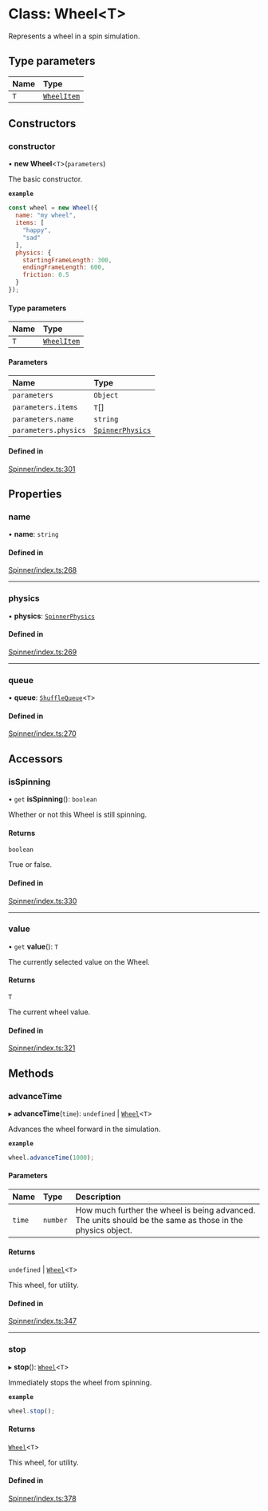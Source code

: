 # Class: Wheel<T\>

Represents a wheel in a spin simulation.

## Type parameters

| Name | Type |
| :------ | :------ |
| `T` | [`WheelItem`](https://github.com/daniellacosse/idea-spinner/tree/main/packages/spinner/docs/README.md#wheelitem) |

## Constructors

### constructor

• **new Wheel**<`T`\>(`parameters`)

The basic constructor.

**`example`**
```js
const wheel = new Wheel({
  name: "my wheel",
  items: [
    "happy",
    "sad"
  ],
  physics: {
    startingFrameLength: 300,
    endingFrameLength: 600,
    friction: 0.5
  }
});
```

#### Type parameters

| Name | Type |
| :------ | :------ |
| `T` | [`WheelItem`](https://github.com/daniellacosse/idea-spinner/tree/main/packages/spinner/docs/README.md#wheelitem) |

#### Parameters

| Name | Type |
| :------ | :------ |
| `parameters` | `Object` |
| `parameters.items` | `T`[] |
| `parameters.name` | `string` |
| `parameters.physics` | [`SpinnerPhysics`](https://github.com/daniellacosse/idea-spinner/tree/main/packages/spinner/docs/interfaces/SpinnerPhysics.md) |

#### Defined in

[Spinner/index.ts:301](https://github.com/daniellacosse/idea-spinner/blob/8aef896/packages/spinner/Spinner/index.ts#L301)

## Properties

### name

• **name**: `string`

#### Defined in

[Spinner/index.ts:268](https://github.com/daniellacosse/idea-spinner/blob/8aef896/packages/spinner/Spinner/index.ts#L268)

___

### physics

• **physics**: [`SpinnerPhysics`](https://github.com/daniellacosse/idea-spinner/tree/main/packages/spinner/docs/interfaces/SpinnerPhysics.md)

#### Defined in

[Spinner/index.ts:269](https://github.com/daniellacosse/idea-spinner/blob/8aef896/packages/spinner/Spinner/index.ts#L269)

___

### queue

• **queue**: [`ShuffleQueue`](https://github.com/daniellacosse/idea-spinner/tree/main/packages/spinner/docs/classes/ShuffleQueue.md)<`T`\>

#### Defined in

[Spinner/index.ts:270](https://github.com/daniellacosse/idea-spinner/blob/8aef896/packages/spinner/Spinner/index.ts#L270)

## Accessors

### isSpinning

• `get` **isSpinning**(): `boolean`

Whether or not this Wheel is still spinning.

#### Returns

`boolean`

True or false.

#### Defined in

[Spinner/index.ts:330](https://github.com/daniellacosse/idea-spinner/blob/8aef896/packages/spinner/Spinner/index.ts#L330)

___

### value

• `get` **value**(): `T`

The currently selected value on the Wheel.

#### Returns

`T`

The current wheel value.

#### Defined in

[Spinner/index.ts:321](https://github.com/daniellacosse/idea-spinner/blob/8aef896/packages/spinner/Spinner/index.ts#L321)

## Methods

### advanceTime

▸ **advanceTime**(`time`): `undefined` \| [`Wheel`](https://github.com/daniellacosse/idea-spinner/tree/main/packages/spinner/docs/classes/Wheel.md)<`T`\>

Advances the wheel forward in the simulation.

**`example`**
```js
wheel.advanceTime(1000);
```

#### Parameters

| Name | Type | Description |
| :------ | :------ | :------ |
| `time` | `number` | How much further the wheel is being advanced. The units should be the same as those in the physics object. |

#### Returns

`undefined` \| [`Wheel`](https://github.com/daniellacosse/idea-spinner/tree/main/packages/spinner/docs/classes/Wheel.md)<`T`\>

This wheel, for utility.

#### Defined in

[Spinner/index.ts:347](https://github.com/daniellacosse/idea-spinner/blob/8aef896/packages/spinner/Spinner/index.ts#L347)

___

### stop

▸ **stop**(): [`Wheel`](https://github.com/daniellacosse/idea-spinner/tree/main/packages/spinner/docs/classes/Wheel.md)<`T`\>

Immediately stops the wheel from spinning.

**`example`**
```js
wheel.stop();
```

#### Returns

[`Wheel`](https://github.com/daniellacosse/idea-spinner/tree/main/packages/spinner/docs/classes/Wheel.md)<`T`\>

This wheel, for utility.

#### Defined in

[Spinner/index.ts:378](https://github.com/daniellacosse/idea-spinner/blob/8aef896/packages/spinner/Spinner/index.ts#L378)

